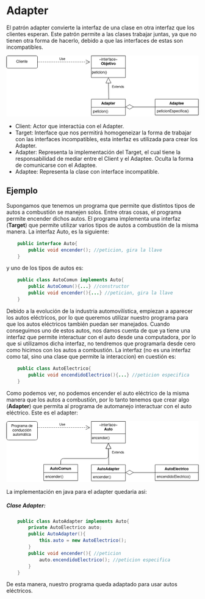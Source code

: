 # Adapter
El patrón adapter convierte la interfaz de una clase en otra interfaz que los clientes esperan. Este patrón permite a las clases trabajar juntas, ya que no tienen otra forma de hacerlo, debido a que las interfaces de estas son incompatibles.

![AdapterUML](Adapter.png)

- Client: Actor que interactúa con el Adapter.
- Target: Interface que nos permitirá homogeneizar la forma de trabajar con las interfaces incompatibles, esta interfaz es utilizada para crear los Adapter.
- Adapter: Representa la implementación del Target, el cual tiene la responsabilidad de mediar entre el Client y el Adaptee. Oculta la forma de comunicarse con el Adaptee.
- Adaptee: Representa la clase con interface incompatible.

## Ejemplo
Supongamos que tenemos un programa que permite que distintos tipos de autos a combustión se manejen solos. Entre otras cosas, el programa permite encender dichos autos. El programa implementa una interfaz (__Target__) que permite utilizar varios tipos de autos a combustión de la misma manera. La interfaz Auto, es la siguiente:
```java
    public interface Auto{
        public void encender(); //peticion, gira la llave
    }
```
y uno de los tipos de autos es:
```java
    public class AutoComun implements Auto{
        public AutoComun(){...} //constructor
        public void encender(){...} //peticion, gira la llave
    }
```

Debido a la evolución de la industria automovilística, empiezan a aparecer los autos eléctricos, por lo que queremos utilizar nuestro programa para que los autos eléctricos también puedan ser manejados. Cuando conseguimos uno de estos autos, nos damos cuenta de que ya tiene una interfaz que permite interactuar con el auto desde una computadora, por lo que si utilizamos dicha interfaz, no tendremos que programarla desde cero como hicimos con los autos a combustión. La interfaz (no es una interfaz como tal, sino una clase que permite la interaccion) en cuestión es:
```java
    public class AutoElectrico{
        public void encendidoElectrico(){...} //peticion especifica
    }
```
Como podemos ver, no podemos encender el auto eléctrico de la misma manera que los autos a combustión, por lo tanto tenemos que crear algo (__Adapter__) que permita al programa de automanejo interactuar con el auto eléctrico. Este es el adapter:

![AutoUML](Auto.png)

La implementación en java para el adapter quedaria asi:

##### Clase Adapter:
```java
    public class AutoAdapter implements Auto{
        private AutoElectrico auto;
        public AutoAdapter(){
            this.auto = new AutoElectrico();
        }
        public void encender(){ //peticion
            auto.encendidoElectrico(); //peticion especifica
        }
    }
```
De esta manera, nuestro programa queda adaptado para usar autos eléctricos.


